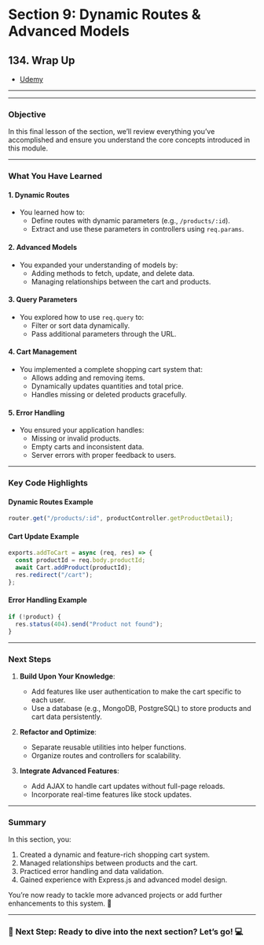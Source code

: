 # Section 9: Dynamic Routes & Advanced Models

## **134. Wrap Up**

- [Udemy](https://www.udemy.com/course/nodejs-the-complete-guide/learn/lecture/11738926#overview)

---

---

### **Objective**

In this final lesson of the section, we’ll review everything you’ve accomplished and ensure you understand the core concepts introduced in this module.

---

### **What You Have Learned**

#### **1. Dynamic Routes**

- You learned how to:
  - Define routes with dynamic parameters (e.g., `/products/:id`).
  - Extract and use these parameters in controllers using `req.params`.

#### **2. Advanced Models**

- You expanded your understanding of models by:
  - Adding methods to fetch, update, and delete data.
  - Managing relationships between the cart and products.

#### **3. Query Parameters**

- You explored how to use `req.query` to:
  - Filter or sort data dynamically.
  - Pass additional parameters through the URL.

#### **4. Cart Management**

- You implemented a complete shopping cart system that:
  - Allows adding and removing items.
  - Dynamically updates quantities and total price.
  - Handles missing or deleted products gracefully.

#### **5. Error Handling**

- You ensured your application handles:
  - Missing or invalid products.
  - Empty carts and inconsistent data.
  - Server errors with proper feedback to users.

---

### **Key Code Highlights**

#### **Dynamic Routes Example**

```javascript
router.get("/products/:id", productController.getProductDetail);
```

#### **Cart Update Example**

```javascript
exports.addToCart = async (req, res) => {
  const productId = req.body.productId;
  await Cart.addProduct(productId);
  res.redirect("/cart");
};
```

#### **Error Handling Example**

```javascript
if (!product) {
  res.status(404).send("Product not found");
}
```

---

### **Next Steps**

1. **Build Upon Your Knowledge**:

   - Add features like user authentication to make the cart specific to each user.
   - Use a database (e.g., MongoDB, PostgreSQL) to store products and cart data persistently.

2. **Refactor and Optimize**:

   - Separate reusable utilities into helper functions.
   - Organize routes and controllers for scalability.

3. **Integrate Advanced Features**:
   - Add AJAX to handle cart updates without full-page reloads.
   - Incorporate real-time features like stock updates.

---

### **Summary**

In this section, you:

1. Created a dynamic and feature-rich shopping cart system.
2. Managed relationships between products and the cart.
3. Practiced error handling and data validation.
4. Gained experience with Express.js and advanced model design.

You’re now ready to tackle more advanced projects or add further enhancements to this system. 🎉

---

### 🚀 **Next Step**: Ready to dive into the next section? Let’s go! 💻
